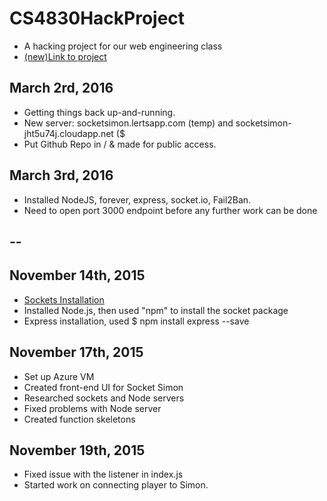 # CS4830HackProject
- A hacking project for our web engineering class
- [(new)Link to project](http://socketsimon.lertsapp.com)

## March 2rd, 2016
- Getting things back up-and-running.
- New server: socketsimon.lertsapp.com (temp) and socketsimon-jht5u74j.cloudapp.net ($
- Put Github Repo in / & made for public access.

## March 3rd, 2016
- Installed NodeJS, forever, express, socket.io, Fail2Ban.
- Need to open port 3000 endpoint before any further work can be done

## --

## November 14th, 2015
- [Sockets Installation](http://socket.io/download/)
- Installed Node.js, then used "npm" to install the socket package
- Express installation, used $ npm install express --save

## November 17th, 2015
- Set up Azure VM
- Created front-end UI for Socket Simon
- Researched sockets and Node servers
- Fixed problems with Node server
- Created function skeletons

## November 19th, 2015
- Fixed issue with the listener in index.js
- Started work on connecting player to Simon.
